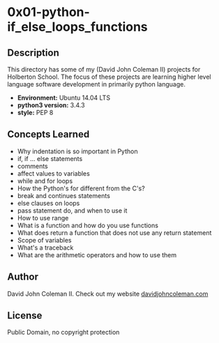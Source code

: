 # 0x01-python-if_else_loops_functions

## Description

This directory has some of my (David John Coleman II) projects for Holberton
School.  The focus of these projects are learning higher level language software
development in primarily python language.

* __Environment:__ Ubuntu 14.04 LTS
* __python3 version:__ 3.4.3
* __style:__ PEP 8

## Concepts Learned

  * Why indentation is so important in Python
  * if, if ... else statements
  * comments
  * affect values to variables
  * while and for loops
  * How the Python's for different from the C's?
  * break and continues statements
  * else clauses on loops
  * pass statement do, and when to use it
  * How to use range
  * What is a function and how do you use functions
  * What does return a function that does not use any return statement
  * Scope of variables
  * What's a traceback
  * What are the arithmetic operators and how to use them

## Author

David John Coleman II.	Check out my website [davidjohncoleman.com](http://www.davidjohncoleman.com/)

## License

Public Domain, no copyright protection

